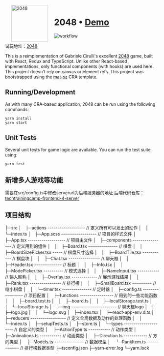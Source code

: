 <img alt="2048" align="left" width="120" hspace="20" src="https://raw.githubusercontent.com/mat-sz/2048/master/public/logo512.png">

# 2048 &bull; [Demo](https://demo.matsz.dev/2048/)

<img alt="workflow" src="https://img.shields.io/github/workflow/status/mat-sz/react-letter/Node.js%20CI%20(yarn)">

试玩地址：[2048](http://techtraining2048.hopto.org)

This is a reimplementation of Gabriele Cirulli's excellent [2048](https://play2048.co) game, built with React, Redux
and TypeScript. Unlike other React-based implementations, only functional components (with hooks) are used here. This project doesn't rely on canvas or element refs. This project was bootstrapped using the [mat-sz](https://github.com/mat-sz/cra-template-mat-sz) CRA template.

## Running/Development

As with many CRA-based application, 2048 can be run using the following commands:

```
yarn install
yarn start
```

## Unit Tests

Several unit tests for game logic are available. You can run the test suite using:

```
yarn test
```

## 新增多人游戏等功能

需要在src/config.ts中修改serverurl为后端服务器的地址
后端代码仓库：[techtrainingcamp-frontend-4-server](https://github.com/PC-hu/techtrainingcamp-frontend-4-server)

## 项目结构
├─src 
│ ├─actions ------------------- // 定义所有可以发出的动作
│ │ └─index.ts 
│ ├─App.scss ------------------ // 项目的样式文件
│ ├─App.tsx ------------------- // 项目主文件
│ ├─components ---------------- // 定义用到的组件
│ │ ├─Board.tsx --------------- // 棋盘
│ │ ├─BoardSizePicker.tsx ----- // 棋盘尺寸选择
│ │ ├─BoardTile.tsx ----------- // 棋盘块
│ │ ├─Chat.tsx ---------------- // 聊天框
│ │ ├─Header.tsx -------------- // 标题
│ │ ├─Info.tsx 
│ │ ├─ModePicker.tsx ---------- // 模式选择
│ │ ├─NameInput.tsx ----------- // 输入昵称
│ │ ├─Overlay.tsx ------------- // 展示游戏结果
│ │ ├─Rank.tsx ---------------- // 排行榜
│ │ ├─SmallBoard.tsx ---------- // 缩小棋盘
│ │ └─timer.tsx --------------- // 定时器
│ ├─config.ts ----------------- // 项目配置
│ ├─functions ----------------- // 用到的一些功能函数
│ │ ├─board.test.ts 
│ │ ├─board.ts 
│ │ ├─localStorage.test.ts 
│ │ └─localStorage.ts 
│ ├─img ----------------------- // 聊天框logo
│ │ ├─logo.jpg 
│ │ └─logo.svg 
│ ├─index.tsx 
│ ├─react-app-env.d.ts 
│ ├─reducers ------------------ // 定义全局数据及动作的处理函数
│ │ └─index.ts 
│ ├─setupTests.ts 
│ ├─store.ts 
│ └─types --------------------- // 自定义的类型
│   ├─ActionType.ts ----------- // 动作类型
│   ├─Animations.ts ----------- // 动画类型
│   ├─Direction.ts ------------ // 方向类型
│   ├─Models.ts --------------- // 数据模型
│   └─RankItem.ts ------------- // 排行榜数据类型
├─tsconfig.json 
├─yarn-error.log 
└─yarn.lock 